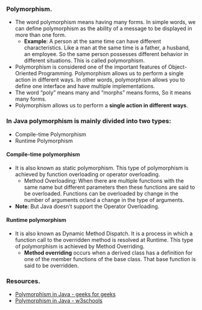 ### Polymorphism.
* The word polymorphism means having many forms. 
  In simple words, we can define polymorphism as the ability of a message to be displayed in more than one form. 
  * **Example**: A person at the same time can have different characteristics. Like a man at the same time is a father, a husband, an employee. So the same person possesses different behavior in different situations. This is called polymorphism. 
* Polymorphism is considered one of the important features of Object-Oriented Programming. Polymorphism allows us to perform a single action in different ways. In other words, polymorphism allows you to define one interface and have multiple implementations. 
* The word “poly” means many and “morphs” means forms, So it means many forms.
* Polymorphism allows us to perform a **single action in different ways**.

### In Java polymorphism is mainly divided into two types:
* Compile-time Polymorphism
* Runtime Polymorphism

#### Compile-time polymorphism
* It is also known as static polymorphism. This type of polymorphism is achieved by function overloading or operator overloading. 
  * Method Overloading: When there are multiple functions with the same name but different parameters then these functions are said to be overloaded. Functions can be overloaded by change in the number of arguments or/and a change in the type of arguments.
* **Note**: But Java doesn’t support the Operator Overloading.

#### Runtime polymorphism
* It is also known as Dynamic Method Dispatch. It is a process in which a function call to the overridden method is resolved at Runtime. This type of polymorphism is achieved by Method Overriding.
  *  **Method overriding** occurs when a derived class has a definition for one of the member functions of the base class. That base function is said to be overridden.


### Resources.
* [Polymorphism in Java - geeks for geeks](https://www.geeksforgeeks.org/polymorphism-in-java/)
* [Polymorphism in Java - w3schools](https://www.w3schools.com/java/java_polymorphism.asp)
